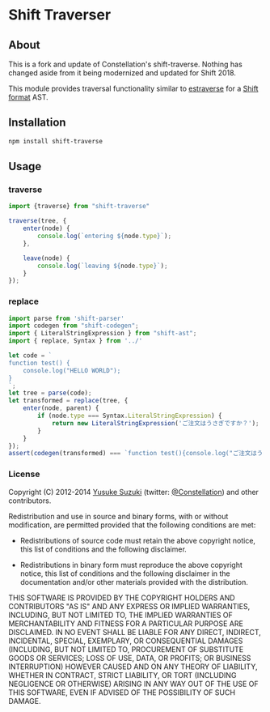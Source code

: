 Shift Traverser
==============


## About

This is a fork and update of Constellation's shift-traverse. Nothing has changed aside from it being 
modernized and updated for Shift 2018.

This module provides traversal functionality similar to [estraverse](https://github.com/estools/estraverse) for a [Shift format](https://github.com/shapesecurity/shift-spec) AST.


<!--
## Status

[Stable](http://nodejs.org/api/documentation.html#documentation_stability_index).
-->

## Installation

```sh
npm install shift-traverse
```


## Usage

### traverse
```js
import {traverse} from "shift-traverse"

traverse(tree, {
    enter(node) {
        console.log(`entering ${node.type}`);
    },

    leave(node) {
        console.log(`leaving ${node.type}`);
    }
});
```

### replace

```js
import parse from 'shift-parser'
import codegen from "shift-codegen";
import { LiteralStringExpression } from "shift-ast";
import { replace, Syntax } from '../'

let code = `
function test() {
    console.log("HELLO WORLD");
}
`;
let tree = parse(code);
let transformed = replace(tree, {
    enter(node, parent) {
        if (node.type === Syntax.LiteralStringExpression) {
            return new LiteralStringExpression('ご注文はうさぎですか？');
        }
    }
});
assert(codegen(transformed) === `function test(){console.log("ご注文はうさぎですか？")}`);
```

### License

Copyright (C) 2012-2014 [Yusuke Suzuki](http://github.com/Constellation)
 (twitter: [@Constellation](http://twitter.com/Constellation)) and other contributors.

Redistribution and use in source and binary forms, with or without
modification, are permitted provided that the following conditions are met:

  * Redistributions of source code must retain the above copyright
    notice, this list of conditions and the following disclaimer.

  * Redistributions in binary form must reproduce the above copyright
    notice, this list of conditions and the following disclaimer in the
    documentation and/or other materials provided with the distribution.

THIS SOFTWARE IS PROVIDED BY THE COPYRIGHT HOLDERS AND CONTRIBUTORS "AS IS"
AND ANY EXPRESS OR IMPLIED WARRANTIES, INCLUDING, BUT NOT LIMITED TO, THE
IMPLIED WARRANTIES OF MERCHANTABILITY AND FITNESS FOR A PARTICULAR PURPOSE
ARE DISCLAIMED. IN NO EVENT SHALL <COPYRIGHT HOLDER> BE LIABLE FOR ANY
DIRECT, INDIRECT, INCIDENTAL, SPECIAL, EXEMPLARY, OR CONSEQUENTIAL DAMAGES
(INCLUDING, BUT NOT LIMITED TO, PROCUREMENT OF SUBSTITUTE GOODS OR SERVICES;
LOSS OF USE, DATA, OR PROFITS; OR BUSINESS INTERRUPTION) HOWEVER CAUSED AND
ON ANY THEORY OF LIABILITY, WHETHER IN CONTRACT, STRICT LIABILITY, OR TORT
(INCLUDING NEGLIGENCE OR OTHERWISE) ARISING IN ANY WAY OUT OF THE USE OF
THIS SOFTWARE, EVEN IF ADVISED OF THE POSSIBILITY OF SUCH DAMAGE.
